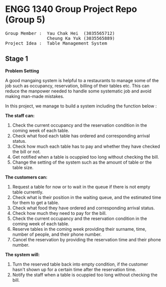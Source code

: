 # ENGG 1340 Group Project Repo (Group 5)  

<pre>
Group Member :  Yau Chak Hei  (3035565712)  
                Cheung Ka Yuk (3035565889)
Project Idea :  Table Management System  
</pre>

## Stage 1
  
**Problem Setting**  
  
A good mangaing system is helpful to a restaurants to manage some of the job such as occupancy, reservation, billing of their tables etc. This can reduce the manpower needed to handle some systematic job and avoid making man-made mistakes.  
  
In this project, we manage to build a system including the function below :
  
**The staff can:**  
  
1. Check the current occupancy and the reservation condition in the coming week of each table.
2. Check what food each table has ordered and corresponding arrival status.
3. Check how much each table has to pay and whether they have checked the bill or not.
4. Get notified when a table is ocuppied too long without checking the bill.
5. Change the setting of the system such as the amount of table or the table size.
  
**The customers can:**  
  
1. Request a table for now or to wait in the queue if there is not empty table currently.
2. Check what is their position in the waiting queue, and the estimated time for them to get a table.
3. Check what food they have ordered and corresponding arrival status.
4. Check how much they need to pay for the bill.
5. Check the current occupancy and the reservation condition in the coming week of each table.
6. Reserve tables in the coming week providing their surname, time, number of people, and their phone number.
7. Cancel the reservation by providing the reservation time and their phone number. 

**The system will:**  
  
1. Turn the reserved table back into empty condition, if the customer hasn't shown up for a certain time after the reservation time.
2. Notify the staff when a table is ocuppied too long without checking the bill.
